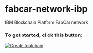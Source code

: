 # fabcar-network-ibp

IBM Blockchain Platform FabCar network


### To get started, click this button:
[![Create toolchain](https://cloud.ibm.com/devops/graphics/create_toolchain_button.png)](https://cloud.ibm.com/devops/setup/deploy?repository=https%3A%2F%2Fgithub.com%2Ffabcar-samples%2Ffabcar-network-ibp&env_id=ibm:yp:us-south)
